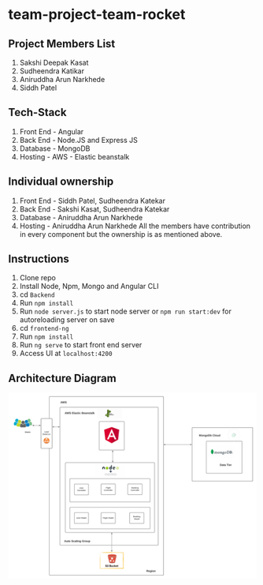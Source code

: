 # team-project-team-rocket

## Project Members List
1. Sakshi Deepak Kasat
2. Sudheendra Katikar
3. Aniruddha Arun Narkhede
4. Siddh Patel

## Tech-Stack
1. Front End - Angular
2. Back End - Node.JS and Express JS
3. Database - MongoDB
4. Hosting - AWS - Elastic beanstalk

## Individual ownership
1. Front End - Siddh Patel, Sudheendra Katekar
2. Back End - Sakshi Kasat, Sudheendra Katekar
3. Database - Aniruddha Arun Narkhede
4. Hosting - Aniruddha Arun Narkhede
All the members have contribution in every component but the ownership is as mentioned above.

## Instructions

1. Clone repo
2. Install Node, Npm, Mongo and Angular CLI
3. cd `Backend`
4. Run `npm install`
5. Run `node server.js` to start node server or `npm run start:dev` for autoreloading server on save
6. cd `frontend-ng`
7. Run `npm install`
8. Run `ng serve` to start front end server
9. Access UI at `localhost:4200`

## Architecture Diagram

![alt text](https://github.com/gopinathsjsu/team-project-team-rocket/blob/master/Architecture_diagram.png)

